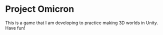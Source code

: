 # Project Omicron
This is a game that I am developing to practice making 3D worlds in Unity. Have fun!

